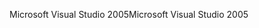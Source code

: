 <span data-ttu-id="26f04-101">Microsoft Visual Studio 2005</span><span class="sxs-lookup"><span data-stu-id="26f04-101">Microsoft Visual Studio 2005</span></span>